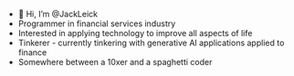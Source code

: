 - 👋 Hi, I’m @JackLeick
- Programmer in financial services industry
- Interested in applying technology to improve all aspects of life
- Tinkerer - currently tinkering with generative AI applications applied to finance
- Somewhere between a 10xer and a spaghetti coder

<!---
JackLeick/JackLeick is a ✨ special ✨ repository because its `README.md` (this file) appears on your GitHub profile.
You can click the Preview link to take a look at your changes.
--->
